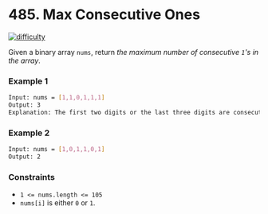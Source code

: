 # 485. Max Consecutive Ones

[![difficulty](https://img.shields.io/badge/difficulty-easy-green)](https://leetcode.com/problems/max-consecutive-ones/)


Given a binary array `nums`, return *the maximum number of consecutive `1`'s in the array*.


### Example 1

```bash
Input: nums = [1,1,0,1,1,1]
Output: 3
Explanation: The first two digits or the last three digits are consecutive 1s. The maximum number of consecutive 1s is 3.
```

### Example 2

```bash
Input: nums = [1,0,1,1,0,1]
Output: 2
```


### Constraints

- `1 <= nums.length <= 105`
- `nums[i]` is either `0` or `1`.